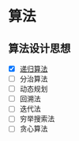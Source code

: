 # 算法

## 算法设计思想
- [X] [递归算法](./doc/01-递归算法.md)
- [ ] 分治算法
- [ ] 动态规划
- [ ] 回溯法
- [ ] 迭代法
- [ ] 穷举搜索法
- [ ] 贪心算法
